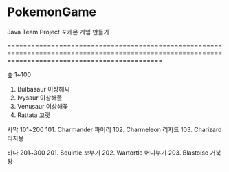 # PokemonGame
Java Team Project
포케몬 게임 만들기

===================================================================================================================================================

숲 1~100
1. Bulbasaur 이상해씨
2. Ivysaur 이상해풀
3. Venusaur 이상해꽃
4. Rattata 꼬랫


사막 101~200
101. Charmander 파이리
102. Charmeleon 리자드
103. Charizard 리자몽

바다 201~300
201. Squirtle 꼬부기
202. Wartortle 어니부기
203. Blastoise 거북왕
